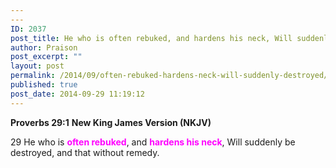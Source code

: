 ```yaml
---
---
ID: 2037
post_title: He who is often rebuked, and hardens his neck, Will suddenly be destroyed
author: Praison
post_excerpt: ""
layout: post
permalink: /2014/09/often-rebuked-hardens-neck-will-suddenly-destroyed/
published: true
post_date: 2014-09-29 11:19:12
---
```

<strong>Proverbs 29:1</strong>
<strong> New King James Version (NKJV)</strong>

29 He who is <span style="color: #ff00ff;"><strong>often rebuked</strong></span>, and <span style="color: #ff00ff;"><strong>hardens his neck</strong></span>,
Will suddenly be destroyed, and that without remedy.